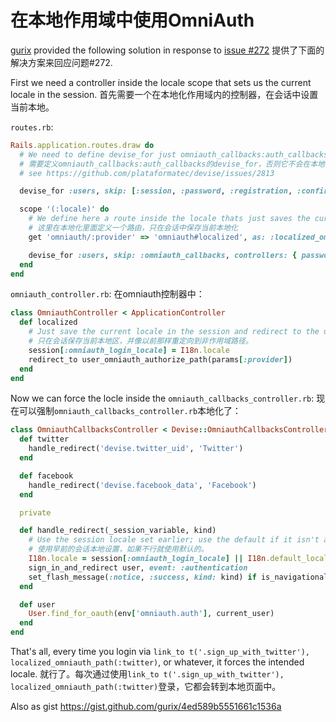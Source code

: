 # 在本地作用域中使用OmniAuth

[gurix](https://github.com/gurix) provided the following solution in response to [issue #272](https://github.com/plataformatec/devise/issues/2813)
提供了下面的解决方案来回应问题#272.

First we need a controller inside the locale scope that sets us the current locale in the session.
首先需要一个在本地化作用域内的控制器，在会话中设置当前本地。

`routes.rb`:

```RUBY
Rails.application.routes.draw do
  # We need to define devise_for just omniauth_callbacks:auth_callbacks otherwise it does not work with scoped locales
  # 需要定义omniauth_callbacks:auth_callbacks的devise_for，否则它不会在本地作用域下运行：
  # see https://github.com/plataformatec/devise/issues/2813

  devise_for :users, skip: [:session, :password, :registration, :confirmation], controllers: { omniauth_callbacks: 'omniauth_callbacks' }

  scope '(:locale)' do
    # We define here a route inside the locale thats just saves the current locale in the session
    # 这里在本地化里面定义一个路由，只在会话中保存当前本地化
    get 'omniauth/:provider' => 'omniauth#localized', as: :localized_omniauth

    devise_for :users, skip: :omniauth_callbacks, controllers: { passwords: 'passwords', registrations: 'registrations' }
  end
end
```

`omniauth_controller.rb`:
在omniauth控制器中：

```RUBY
class OmniauthController < ApplicationController
  def localized
    # Just save the current locale in the session and redirect to the unscoped path as before
    # 只在会话保存当前本地区，并像以前那样重定向到非作用域路径。
    session[:omniauth_login_locale] = I18n.locale
    redirect_to user_omniauth_authorize_path(params[:provider])
  end
end
```

Now we can force the locle inside the `omniauth_callbacks_controller.rb`:
现在可以强制`omniauth_callbacks_controller.rb`本地化了：

```RUBY
class OmniauthCallbacksController < Devise::OmniauthCallbacksController
  def twitter
    handle_redirect('devise.twitter_uid', 'Twitter')
  end

  def facebook
    handle_redirect('devise.facebook_data', 'Facebook')
  end

  private

  def handle_redirect(_session_variable, kind)
    # Use the session locale set earlier; use the default if it isn't available.
    # 使用早前的会话本地设置，如果不行就使用默认的。
    I18n.locale = session[:omniauth_login_locale] || I18n.default_locale
    sign_in_and_redirect user, event: :authentication
    set_flash_message(:notice, :success, kind: kind) if is_navigational_format?
  end

  def user
    User.find_for_oauth(env['omniauth.auth'], current_user)
  end
end
```

That's all, every time you login via `link_to t('.sign_up_with_twitter'), localized_omniauth_path(:twitter)`, or whatever, it forces the intended locale. 
就行了。每次通过使用`link_to t('.sign_up_with_twitter'), localized_omniauth_path(:twitter)`登录，它都会转到本地页面中。

Also as gist https://gist.github.com/gurix/4ed589b5551661c1536a
